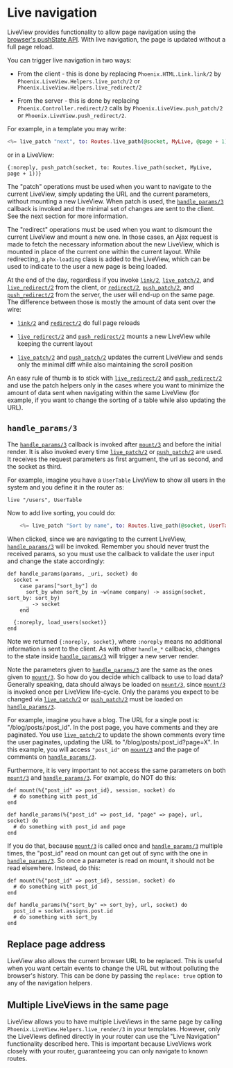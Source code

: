 # Live navigation

LiveView provides functionality to allow page navigation using the
[browser's pushState API](https://developer.mozilla.org/en-US/docs/Web/API/History_API).
With live navigation, the page is updated without a full page reload.

You can trigger live navigation in two ways:

  * From the client - this is done by replacing `Phoenix.HTML.Link.link/2`
    by `Phoenix.LiveView.Helpers.live_patch/2` or
    `Phoenix.LiveView.Helpers.live_redirect/2`

  * From the server - this is done by replacing `Phoenix.Controller.redirect/2` calls
    by `Phoenix.LiveView.push_patch/2` or `Phoenix.LiveView.push_redirect/2`.

For example, in a template you may write:

```heex
<%= live_patch "next", to: Routes.live_path(@socket, MyLive, @page + 1) %>
```

or in a LiveView:

    {:noreply, push_patch(socket, to: Routes.live_path(socket, MyLive, page + 1))}

The "patch" operations must be used when you want to navigate to the
current LiveView, simply updating the URL and the current parameters,
without mounting a new LiveView. When patch is used, the
[`handle_params/3`](`c:Phoenix.LiveView.handle_params/3`) callback is
invoked and the minimal set of changes are sent to the client.
See the next section for more information.

The "redirect" operations must be used when you want to dismount the
current LiveView and mount a new one. In those cases, an Ajax request
is made to fetch the necessary information about the new LiveView,
which is mounted in place of the current one within the current layout.
While redirecting, a `phx-loading` class is added to the LiveView,
which can be used to indicate to the user a new page is being loaded.

At the end of the day, regardless if you invoke [`link/2`](`Phoenix.HTML.Link.link/2`),
[`live_patch/2`](`Phoenix.LiveView.Helpers.live_patch/2`),
and [`live_redirect/2`](`Phoenix.LiveView.Helpers.live_redirect/2`) from the client,
or [`redirect/2`](`Phoenix.Controller.redirect/2`),
[`push_patch/2`](`Phoenix.LiveView.push_patch/2`),
and [`push_redirect/2`](`Phoenix.LiveView.push_redirect/2`) from the server,
the user will end-up on the same page. The difference between those is mostly
the amount of data sent over the wire:

  * [`link/2`](`Phoenix.HTML.Link.link/2`) and
    [`redirect/2`](`Phoenix.Controller.redirect/2`) do full page reloads

  * [`live_redirect/2`](`Phoenix.LiveView.Helpers.live_redirect/2`) and
  [`push_redirect/2`](`Phoenix.LiveView.push_redirect/2`) mounts a new LiveView while
    keeping the current layout

  * [`live_patch/2`](`Phoenix.LiveView.Helpers.live_patch/2`) and
    [`push_patch/2`](`Phoenix.LiveView.push_patch/2`) updates the current LiveView
    and sends only the minimal diff while also maintaining the scroll position

An easy rule of thumb is to stick with
[`live_redirect/2`](`Phoenix.LiveView.Helpers.live_redirect/2`) and
[`push_redirect/2`](`Phoenix.LiveView.push_redirect/2`) and use the patch
helpers only in the cases where you want to minimize the
amount of data sent when navigating within the same LiveView (for example,
if you want to change the sorting of a table while also updating the URL).

## `handle_params/3`

The [`handle_params/3`](`c:Phoenix.LiveView.handle_params/3`) callback is invoked
after [`mount/3`](`c:Phoenix.LiveView.mount/3`) and before the initial render.
It is also invoked every time [`live_patch/2`](`Phoenix.LiveView.Helpers.live_patch/2`)
or [`push_patch/2`](`Phoenix.LiveView.push_patch/2`) are used.
It receives the request parameters as first argument, the url as second,
and the socket as third.

For example, imagine you have a `UserTable` LiveView to show all users in
the system and you define it in the router as:

    live "/users", UserTable

Now to add live sorting, you could do:

```heex
    <%= live_patch "Sort by name", to: Routes.live_path(@socket, UserTable, %{sort_by: "name"}) %>
```

When clicked, since we are navigating to the current LiveView,
[`handle_params/3`](`c:Phoenix.LiveView.handle_params/3`) will be invoked.
Remember you should never trust the received params, so you must use the callback to
validate the user input and change the state accordingly:

    def handle_params(params, _uri, socket) do
      socket =
        case params["sort_by"] do
          sort_by when sort_by in ~w(name company) -> assign(socket, sort_by: sort_by)
          _ -> socket
        end

      {:noreply, load_users(socket)}
    end

Note we returned `{:noreply, socket}`, where `:noreply` means no
additional information is sent to the client. As with other `handle_*`
callbacks, changes to the state inside
[`handle_params/3`](`c:Phoenix.LiveView.handle_params/3`) will trigger
a new server render.

Note the parameters given to [`handle_params/3`](`c:Phoenix.LiveView.handle_params/3`)
are the same as the ones given to [`mount/3`](`c:Phoenix.LiveView.mount/3`).
So how do you decide which callback to use to load data?
Generally speaking, data should always be loaded on [`mount/3`](`c:Phoenix.LiveView.mount/3`),
since [`mount/3`](`c:Phoenix.LiveView.mount/3`) is invoked once per LiveView life-cycle.
Only the params you expect to be changed via
[`live_patch/2`](`Phoenix.LiveView.Helpers.live_patch/2`) or
[`push_patch/2`](`Phoenix.LiveView.push_patch/2`) must be loaded on
[`handle_params/3`](`c:Phoenix.LiveView.handle_params/3`).

For example, imagine you have a blog. The URL for a single post is:
"/blog/posts/:post_id". In the post page, you have comments and they are paginated.
You use [`live_patch/2`](`Phoenix.LiveView.Helpers.live_patch/2`) to update the shown
comments every time the user paginates, updating the URL to "/blog/posts/:post_id?page=X".
In this example, you will access `"post_id"` on [`mount/3`](`c:Phoenix.LiveView.mount/3`) and
the page of comments on [`handle_params/3`](`c:Phoenix.LiveView.handle_params/3`).

Furthermore, it is very important to not access the same parameters on both
[`mount/3`](`c:Phoenix.LiveView.mount/3`) and
[`handle_params/3`](`c:Phoenix.LiveView.handle_params/3`).
For example, do NOT do this:

    def mount(%{"post_id" => post_id}, session, socket) do
      # do something with post_id
    end

    def handle_params(%{"post_id" => post_id, "page" => page}, url, socket) do
      # do something with post_id and page
    end

If you do that, because [`mount/3`](`c:Phoenix.LiveView.mount/3`) is called once and
[`handle_params/3`](`c:Phoenix.LiveView.handle_params/3`) multiple times, the "post_id"
read on mount can get out of sync with the one in
[`handle_params/3`](`c:Phoenix.LiveView.handle_params/3`).
So once a parameter is read on mount, it should not be read elsewhere. Instead, do this:

    def mount(%{"post_id" => post_id}, session, socket) do
      # do something with post_id
    end

    def handle_params(%{"sort_by" => sort_by}, url, socket) do
      post_id = socket.assigns.post.id
      # do something with sort_by
    end

## Replace page address

LiveView also allows the current browser URL to be replaced. This is useful when you
want certain events to change the URL but without polluting the browser's history.
This can be done by passing the `replace: true` option to any of the navigation helpers.

## Multiple LiveViews in the same page

LiveView allows you to have multiple LiveViews in the same page by calling
`Phoenix.LiveView.Helpers.live_render/3` in your templates. However, only
the LiveViews defined directly in your router can use the "Live Navigation"
functionality described here. This is important because LiveViews work
closely with your router, guaranteeing you can only navigate to known
routes.
